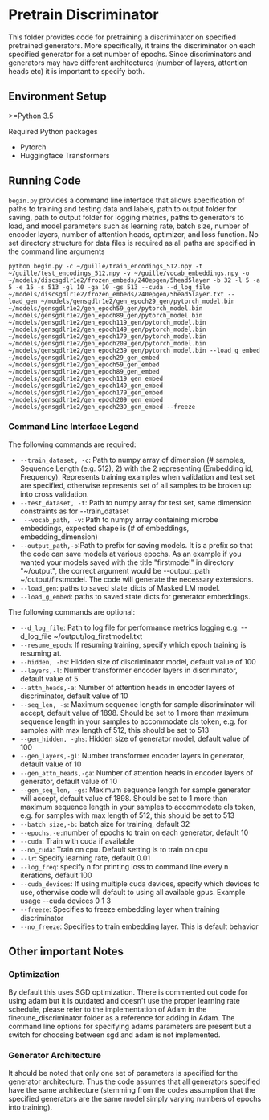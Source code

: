 # Pretrain Discriminator

This folder provides code for pretraining a discriminator on specified pretrained generators. More specifically, it trains the discriminator on each specified generator for a set number of epochs. Since discriminators and generators may have different architectures (number of layers, attention heads etc) it is important to specify both.

## Environment Setup
\>=Python 3.5

Required Python packages
* Pytorch
* Huggingface Transformers

## Running Code

```begin.py``` provides a command line interface that allows specification of paths to training and testing data and labels, path to output folder for saving, path to output folder for logging metrics, paths to generators to load, and model parameters such as learning rate, batch size, number of encoder layers, number of attention heads, optimizer, and loss function. No set directory structure for data files is required as all paths are specified in the command line arguments

```
python begin.py -c ~/guille/train_encodings_512.npy -t ~/guille/test_encodings_512.npy -v ~/guille/vocab_embeddings.npy -o ~/models/discsgdlr1e2/frozen_embeds/240epgen/5head5layer -b 32 -l 5 -a 5 -e 15 -s 513 -gl 10 -ga 10 -gs 513 --cuda --d_log_file ~/models/discsgdlr1e2/frozen_embeds/240epgen/5head5layer.txt --load_gen ~/models/gensgdlr1e2/gen_epoch29_gen/pytorch_model.bin ~/models/gensgdlr1e2/gen_epoch59_gen/pytorch_model.bin ~/models/gensgdlr1e2/gen_epoch89_gen/pytorch_model.bin ~/models/gensgdlr1e2/gen_epoch119_gen/pytorch_model.bin ~/models/gensgdlr1e2/gen_epoch149_gen/pytorch_model.bin ~/models/gensgdlr1e2/gen_epoch179_gen/pytorch_model.bin ~/models/gensgdlr1e2/gen_epoch209_gen/pytorch_model.bin ~/models/gensgdlr1e2/gen_epoch239_gen/pytorch_model.bin --load_g_embed ~/models/gensgdlr1e2/gen_epoch29_gen_embed ~/models/gensgdlr1e2/gen_epoch59_gen_embed ~/models/gensgdlr1e2/gen_epoch89_gen_embed ~/models/gensgdlr1e2/gen_epoch119_gen_embed ~/models/gensgdlr1e2/gen_epoch149_gen_embed ~/models/gensgdlr1e2/gen_epoch179_gen_embed ~/models/gensgdlr1e2/gen_epoch209_gen_embed ~/models/gensgdlr1e2/gen_epoch239_gen_embed --freeze
```


### Command Line Interface Legend

The following commands are required:
* ```--train_dataset, -c```:  Path to numpy array of dimension (# samples, Sequence Length (e.g. 512), 2) with the 2 representing (Embedding id, Frequency). Represents training examples when validation and test set are specified, otherwise represents set of all samples to be broken up into cross validation.
* ```--test_dataset, -t```: Path to numpy array for test set, same dimension constraints as for --train_dataset
*  ``` --vocab_path, -v```: Path to numpy array containing microbe embeddings, expected shape is (# of embeddings, embedding_dimension)
 * ```--output_path,-o```:Path to prefix for saving models.  It is a prefix so that the code can save models at various epochs. As an example if you wanted your models saved with the title "firstmodel" in directory "~/output", the correct argument would be --output_path ~/output/firstmodel. The code will generate the necessary extensions.
 * ```--load_gen```: paths to saved state_dicts of Masked LM model. 
 * ```--load_g_embed```: paths to saved state dicts for generator embeddings. 
 
 The following commands are optional:

* ```--d_log_file```: Path to log file for performance metrics logging e.g. --d_log_file ~/output/log_firstmodel.txt
* ```--resume_epoch```: If resuming training, specify which epoch training is resuming at.
 * ```--hidden, -hs```: Hidden size of discriminator model, default value of 100
 * ```--layers,-l```: Number transformer encoder layers in discriminator, default value of 5
 * ```--attn_heads,-a```: Number of attention heads in encoder layers of discriminator, default value of 10
 * ```--seq_len, -s```: Maximum sequence length for sample discriminator will accept, default value of 1898. Should be set to 1 more than maximum sequence length in your samples to accommodate cls token, e.g. for samples with max length of 512, this should be set to 513
  * ```--gen_hidden, -ghs```: Hidden size of generator model, default value of 100
 * ```--gen_layers,-gl```: Number transformer encoder layers in generator, default value of 10
 * ```--gen_attn_heads,-ga```: Number of attention heads in encoder layers of generator, default value of 10
 * ```--gen_seq_len, -gs```: Maximum sequence length for sample generator will accept, default value of 1898. Should be set to 1 more than maximum sequence length in your samples to accommodate cls token, e.g. for samples with max length of 512, this should be set to 513
 * ```--batch_size,-b:``` batch size for training, default 32
 * ```--epochs,-e:```number of epochs to train on each generator, default 10 
  * ```--cuda```: Train with cuda if available
 * ```--no_cuda```: Train on cpu. Default setting is to train on cpu
 * ```--lr```: Specify learning rate, default 0.01
  * ```--log_freq```: specify n for printing loss to command line every n iterations, default 100
 * ```--cuda_devices```: If using multiple cuda devices, specify which devices to use, otherwise code will default to using all available gpus. Example usage --cuda devices 0 1 3
 * ```--freeze```: Specifies to freeze embedding layer when training discriminator
 * ```--no_freeze```: Specifies to train embedding layer. This is default behavior

## Other important Notes
### Optimization
By default  this uses SGD optimization. There is commented out code for using adam but it is outdated and doesn't use the proper learning rate schedule, please refer to the implementation of Adam in the finetune_discriminator folder as a reference for adding in Adam. The command line options for specifying adams parameters are present but a switch for choosing between sgd and adam is not implemented.

### Generator Architecture
It should be noted that only one set of parameters is specified for the generator architecture. Thus the code assumes that all generators specified have the same architecture (stemming from the codes assumption that the specified generators are the same model simply varying numbers of epochs into training).





